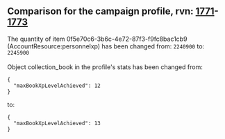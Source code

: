 ## Comparison for the campaign profile, rvn: [1771](https://github.com/PRO100KatYT/FortniteProfileRevisions/tree/main/profiles/campaign/1771%20campaign.json)-[1773](https://github.com/PRO100KatYT/FortniteProfileRevisions/tree/main/profiles/campaign/1773%20campaign.json)

The quantity of item 0f5e70c6-3b6c-4e72-87f3-f9fc8bac1cb9 (AccountResource:personnelxp) has been changed from: `2240900` to: `2245900`
<br><br>
Object collection_book in the profile's stats has been changed from:

```
{
  "maxBookXpLevelAchieved": 12
}
```

to:

```
{
  "maxBookXpLevelAchieved": 13
}
```

<br><br>

